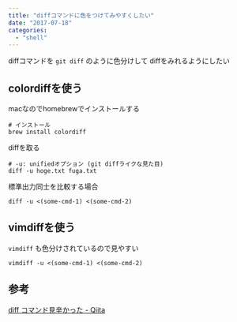 ```yaml
---
title: "diffコマンドに色をつけてみやすくしたい"
date: "2017-07-18"
categories: 
  - "shell"
---
```


diffコマンドを `git diff` のように色分けして diffをみれるようにしたい

## colordiffを使う

macなのでhomebrewでインストールする

```
# インストール
brew install colordiff
```

diffを取る

```
# -u: unifiedオプション (git diffライクな見た目)
diff -u hoge.txt fuga.txt
```

標準出力同士を比較する場合

```
diff -u <(some-cmd-1) <(some-cmd-2)
```

## vimdiffを使う

`vimdiff` も色分けされているので見やすい

```
vimdiff -u <(some-cmd-1) <(some-cmd-2)
```

## 参考

[diff コマンド見辛かった - Qiita](http://qiita.com/trapple/items/6657b903bf027464e70d)
